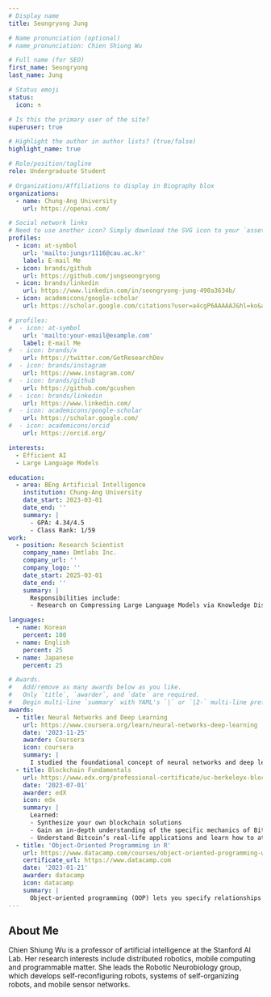 ```yaml
---
# Display name
title: Seongryong Jung

# Name pronunciation (optional)
# name_pronunciation: Chien Shiung Wu

# Full name (for SEO)
first_name: Seongryong
last_name: Jung

# Status emoji
status:
  icon: ⚗️

# Is this the primary user of the site?
superuser: true

# Highlight the author in author lists? (true/false)
highlight_name: true

# Role/position/tagline
role: Undergraduate Student

# Organizations/Affiliations to display in Biography blox
organizations:
  - name: Chung-Ang University
    url: https://openai.com/

# Social network links
# Need to use another icon? Simply download the SVG icon to your `assets/media/icons/` folder.
profiles:
  - icon: at-symbol
    url: 'mailto:jungsr1116@cau.ac.kr'
    label: E-mail Me
  - icon: brands/github
    url: https://github.com/jungseongryong
  - icon: brands/linkedin
    url: https://www.linkedin.com/in/seongryong-jung-490a3634b/
  - icon: academicons/google-scholar
    url: https://scholar.google.com/citations?user=a4cgP6AAAAAJ&hl=ko&authuser=3/

# profiles:
#  - icon: at-symbol
    url: 'mailto:your-email@example.com'
    label: E-mail Me
#  - icon: brands/x
    url: https://twitter.com/GetResearchDev
#  - icon: brands/instagram
    url: https://www.instagram.com/
#  - icon: brands/github
    url: https://github.com/gcushen
#  - icon: brands/linkedin
    url: https://www.linkedin.com/
#  - icon: academicons/google-scholar
    url: https://scholar.google.com/
#  - icon: academicons/orcid
    url: https://orcid.org/

interests:
  - Efficient AI
  - Large Language Models

education:
  - area: BEng Artificial Intelligence
    institution: Chung-Ang University
    date_start: 2023-03-01
    date_end: ''
    summary: |
      - GPA: 4.34/4.5
      - Class Rank: 1/59
work:
  - position: Research Scientist
    company_name: Dmtlabs Inc.
    company_url: ''
    company_logo: ''
    date_start: 2025-03-01
    date_end: ''
    summary: |
      Responsibilities include:
      - Research on Compressing Large Language Models via Knowledge Distillation

languages:
  - name: Korean
    percent: 100
  - name: English
    percent: 25
  - name: Japanese
    percent: 25

# Awards.
#   Add/remove as many awards below as you like.
#   Only `title`, `awarder`, and `date` are required.
#   Begin multi-line `summary` with YAML's `|` or `|2-` multi-line prefix and indent 2 spaces below.
awards:
  - title: Neural Networks and Deep Learning
    url: https://www.coursera.org/learn/neural-networks-deep-learning
    date: '2023-11-25'
    awarder: Coursera
    icon: coursera
    summary: |
      I studied the foundational concept of neural networks and deep learning. By the end, I was familiar with the significant technological trends driving the rise of deep learning; build, train, and apply fully connected deep neural networks; implement efficient (vectorized) neural networks; identify key parameters in a neural network’s architecture; and apply deep learning to your own applications.
  - title: Blockchain Fundamentals
    url: https://www.edx.org/professional-certificate/uc-berkeleyx-blockchain-fundamentals
    date: '2023-07-01'
    awarder: edX
    icon: edx
    summary: |
      Learned:
      - Synthesize your own blockchain solutions
      - Gain an in-depth understanding of the specific mechanics of Bitcoin
      - Understand Bitcoin’s real-life applications and learn how to attack and destroy Bitcoin, Ethereum, smart contracts and Dapps, and alternatives to Bitcoin’s Proof-of-Work consensus algorithm
  - title: 'Object-Oriented Programming in R'
    url: https://www.datacamp.com/courses/object-oriented-programming-with-s3-and-r6-in-r
    certificate_url: https://www.datacamp.com
    date: '2023-01-21'
    awarder: datacamp
    icon: datacamp
    summary: |
      Object-oriented programming (OOP) lets you specify relationships between functions and the objects that they can act on, helping you manage complexity in your code. This is an intermediate level course, providing an introduction to OOP, using the S3 and R6 systems. S3 is a great day-to-day R programming tool that simplifies some of the functions that you write. R6 is especially useful for industry-specific analyses, working with web APIs, and building GUIs.
---
```


## About Me

Chien Shiung Wu is a professor of artificial intelligence at the Stanford AI Lab. Her research interests include distributed robotics, mobile computing and programmable matter. She leads the Robotic Neurobiology group, which develops self-reconfiguring robots, systems of self-organizing robots, and mobile sensor networks.
